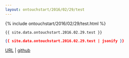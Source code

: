 ```yaml
---
layout: ontouchstart/2016/02/29/test
---
```


{% include ontouchstart/2016/02/29/test.html %}

```
{{ site.data.ontouchstart.2016.02.29.test }}
```

```json
{{ site.data.ontouchstart.2016.02.29.test | jsonify }}
```

[URL](https://bigdata-mindstorms.github.io/jekyll-playground/ontouchstart/2016/02/29/test.html) |
[github](https://github.com/bigdata-mindstorms/jekyll-playground/tree/gh-pages/ontouchstart/2016/02/29/test.md)

